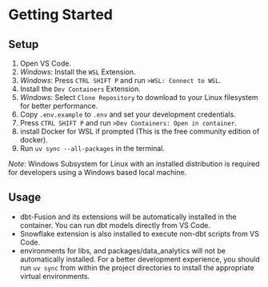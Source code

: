 # Getting Started

## Setup

1. Open VS Code.
2. *Windows*: Install the `WSL` Extension.
3. *Windows*: Press `CTRL SHIFT P` and run `>WSL: Connect to WSL`.
4. Install the `Dev Containers` Extension.
5. *Windows*: Select `Clone Repository` to download to your Linux filesystem for better
performance.
6. Copy `.env.example` to `.env` and set your development credentials.
7. Press `CTRL SHIFT P` and run `>Dev Containers: Open in container`.
8. install Docker for WSL if prompted (This is the free community edition of docker).
9. Run `uv sync --all-packages` in the terminal.

*Note:* Windows Subsystem for Linux with an installed distribution is required for
developers using a Windows based local machine.

## Usage
- dbt-Fusion and its extensions will be automatically installed in the container.
You can run dbt models directly from VS Code.
- Snowflake extension is also installed to execute non-dbt scripts from VS Code.
- environments for libs, and packages/data_analytics will not be automatically
installed.  For a better development experience, you should run `uv sync` from within
the project directories to install the appropriate virtual environments.